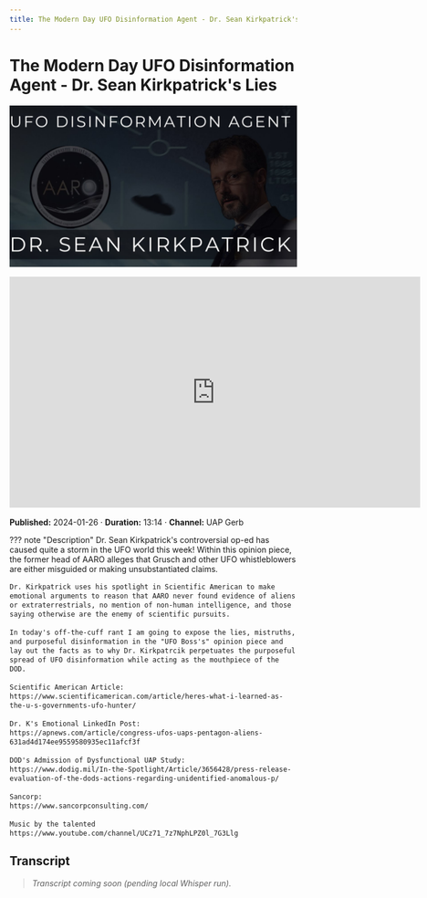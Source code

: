 ```yaml
---
title: The Modern Day UFO Disinformation Agent - Dr. Sean Kirkpatrick's Lies
---
```


# The Modern Day UFO Disinformation Agent - Dr. Sean Kirkpatrick's Lies

![thumbnail](../videos/hK24ZdkvwN4-the-modern-day-ufo-disinformation-agent---dr-sean-kirkpatricks-lies/thumb.jpg)

<iframe width="720" height="405" src="https://www.youtube.com/embed/hK24ZdkvwN4" frameborder="0" allowfullscreen></iframe>

**Published:** 2024-01-26  ·  **Duration:** 13:14  ·  **Channel:** UAP Gerb

??? note "Description"
    Dr. Sean Kirkpatrick's controversial op-ed has caused quite a storm in the UFO world this week! Within this opinion piece, the former head of AARO alleges that Grusch and other UFO whistleblowers are either misguided or making unsubstantiated claims. 
    
    Dr. Kirkpatrick uses his spotlight in Scientific American to make emotional arguments to reason that AARO never found evidence of aliens or extraterrestrials, no mention of non-human intelligence, and those saying otherwise are the enemy of scientific pursuits.
    
    In today's off-the-cuff rant I am going to expose the lies, mistruths, and purposeful disinformation in the "UFO Boss's" opinion piece and lay out the facts as to why Dr. Kirkpatrcik perpetuates the purposeful spread of UFO disinformation while acting as the mouthpiece of the DOD.
    
    Scientific American Article:
    https://www.scientificamerican.com/article/heres-what-i-learned-as-the-u-s-governments-ufo-hunter/
    
    Dr. K's Emotional LinkedIn Post:
    https://apnews.com/article/congress-ufos-uaps-pentagon-aliens-631ad4d174ee9559580935ec11afcf3f
    
    DOD's Admission of Dysfunctional UAP Study:
    https://www.dodig.mil/In-the-Spotlight/Article/3656428/press-release-evaluation-of-the-dods-actions-regarding-unidentified-anomalous-p/
    
    Sancorp:
    https://www.sancorpconsulting.com/ 
    
    Music by the talented https://www.youtube.com/channel/UCz71_7z7NphLPZ0l_7G3Llg

## Transcript
> _Transcript coming soon (pending local Whisper run)._
